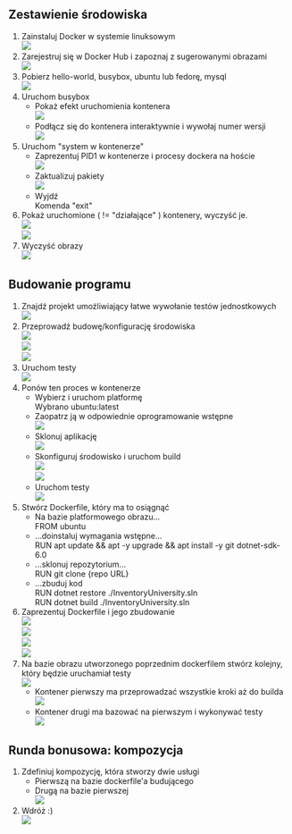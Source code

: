 ## Zestawienie środowiska  
1. Zainstaluj Docker w systemie linuksowym  
![](./ss/001.png)  
2. Zarejestruj się w Docker Hub i zapoznaj z sugerowanymi obrazami  
![](./ss/002.png)  
3. Pobierz hello-world, busybox, ubuntu lub fedorę, mysql  
![](./ss/003.png)  
4. Uruchom busybox  
   - Pokaż efekt uruchomienia kontenera  
![](./ss/004.png)  
   - Podłącz się do kontenera interaktywnie i wywołaj numer wersji  
![](./ss/005.png)  
5. Uruchom "system w kontenerze"  
   - Zaprezentuj PID1 w kontenerze i procesy dockera na hoście  
![](./ss/008.png)   
   - Zaktualizuj pakiety  
![](./ss/009.png)  
   - Wyjdź  
Komenda "exit"  
6. Pokaż uruchomione ( != "działające" ) kontenery, wyczyść je.  
![](./ss/010.png)  
![](./ss/011.png)  
7. Wyczyść obrazy  
![](./ss/012.png)  

## Budowanie programu  
1. Znajdź projekt umożliwiający łatwe wywołanie testów jednostkowych  
![](./ss/013.png)  
2. Przeprowadź budowę/konfigurację środowiska  
![](./ss/014.png)  
![](./ss/015.png)  
![](./ss/016.png)  
3. Uruchom testy  
![](./ss/017.png)  
4. Ponów ten proces w kontenerze  
   - Wybierz i uruchom platformę  
Wybrano ubuntu:latest  
   - Zaopatrz ją w odpowiednie oprogramowanie wstępne  
![](./ss/018.png)  
   - Sklonuj aplikację  
![](./ss/018.png)  
   - Skonfiguruj środowisko i uruchom build  
![](./ss/020.png)  
![](./ss/021.png)  
   - Uruchom testy  
![](./ss/022.png)  
5. Stwórz Dockerfile, który ma to osiągnąć  
   - Na bazie platformowego obrazu...  
FROM ubuntu
   - ...doinstaluj wymagania wstępne...  
RUN apt update && apt -y upgrade && apt install -y git dotnet-sdk-6.0  
   - ...sklonuj repozytorium...  
RUN git clone {repo URL}  
   - ...zbuduj kod  
RUN dotnet restore ./InventoryUniversity.sln  
RUN dotnet build ./InventoryUniversity.sln  
6. Zaprezentuj Dockerfile i jego zbudowanie  
![](./ss/023.png)  
![](./ss/024.png)  
![](./ss/025.png)  
![](./ss/026.png)  
7. Na bazie obrazu utworzonego poprzednim dockerfilem stwórz kolejny, który będzie uruchamiał testy  
![](./ss/027.png)  
 	* Kontener pierwszy ma przeprowadzać wszystkie kroki aż do builda  
![](./ss/028.png)  
	* Kontener drugi ma bazować na pierwszym i wykonywać testy  
![](./ss/029.png)  
## Runda bonusowa: kompozycja   
1. Zdefiniuj kompozycję, która stworzy dwie usługi  
   - Pierwszą na bazie dockerfile'a budującego  
   - Drugą na bazie pierwszej  
![](./ss/030.png)  
2. Wdróż :)  
![](./ss/031.png)     
